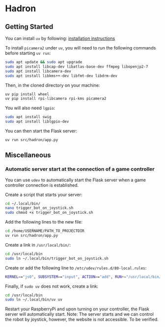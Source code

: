 # Hadron

## Getting Started

You can install `uv` by following: [installation instructions](https://docs.astral.sh/uv/getting-started/installation/)

To install `picamera2` under `uv`, you will need to run the following commands before starting `uv run`:

```bash
sudo apt update && sudo apt upgrade
sudo apt install libcap-dev libatlas-base-dev ffmpeg libopenjp2-7
sudo apt install libcamera-dev
sudo apt install libkms++-dev libfmt-dev libdrm-dev
```

Then, in the cloned directory on your machine:

```bash
uv pip install wheel
uv pip install rpi-libcamera rpi-kms picamera2
```

You will also need `lgpio`:

```bash
sudo apt install swig
sudo apt install liblgpio-dev
```

You can then start the Flask server:

```bash
uv run src/hadron/app.py
```

## Miscellaneous

### Automatic server start at the connection of a game controller

You can use `udev` to automatically start the Flask server when a game controller connection is established.

Create a script that starts your server:

```bash
cd ~/.local/bin/
nano trigger_bot_on_joystick.sh
sudo chmod +x trigger_bot_on_joystick.sh
```

Add the following lines to the new file:

```bash
cd /home/USERNAME/PATH_TO_PROJECTDIR
uv run src/hadron/app.py
```

Create a link in `/usr/local/bin/`:

```bash
cd /usr/local/bin
sudo ln ~/.local/bin/trigger_bot_on_joystick.sh
```

Create or add the following line to `/etc/udev/rules.d/80-local.rules`:

```bash
KERNEL=="js0", SUBSYSTEM=="input", ACTION=="add", RUN+="/usr/local/bin/trigger_bot_on_joystick.sh"
```

Finally, if `sudo uv` does not work, create a link:

```bash
cd /usr/local/bin
sudo ln ~/.local/bin/uv uv
```

Restart your RaspberryPi and upon turning on your controller, the Flask server will automatically start.
Note: The server starts and we can control the robot by joystick, however, the website is not accessible. To be verified.

